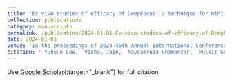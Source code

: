 ```yaml
---
title: "Ex vivo studies of efficacy of DeepFocus: a technique for minimally-invasive deep-brain stimulation"
collection: publications
category: manuscripts
permalink: /publication/2024-01-01-Ex-vivo-studies-of-efficacy-of-DeepFocus-a-technique-for-minimally-invasive-deep-brain-stimulation
date: 2024-01-01
venue: 'In the proceedings of 2024 46th Annual International Conference of the IEEE Engineering in Medicine &amp; Biology Society (EMBC)'
citation: ' Yuhyun Lee,  Vishal Jain,  Maysamreza Chamanzar,  Pulkit Grover,  Mats Forssell, &quot;Ex vivo studies of efficacy of DeepFocus: a technique for minimally-invasive deep-brain stimulation.&quot; In the proceedings of 2024 46th Annual International Conference of the IEEE Engineering in Medicine &amp;amp; Biology Society (EMBC), 2024.'
---
```

Use [Google Scholar](https://scholar.google.com/scholar?q=Ex+vivo+studies+of+efficacy+of+DeepFocus:+a+technique+for+minimally+invasive+deep+brain+stimulation){:target="_blank"} for full citation